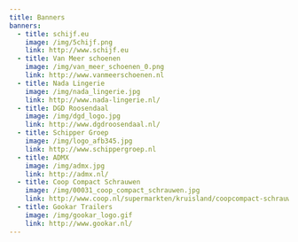 ```yaml
---
title: Banners
banners:
  - title: schijf.eu
    image: /img/5chijf.png
    link: http://www.schijf.eu
  - title: Van Meer schoenen
    image: /img/van_meer_schoenen_0.png
    link: http://www.vanmeerschoenen.nl
  - title: Nada Lingerie
    image: /img/nada_lingerie.jpg
    link: http://www.nada-lingerie.nl/
  - title: DGD Roosendaal
    image: /img/dgd_logo.jpg
    link: http://www.dgdroosendaal.nl/
  - title: Schipper Groep
    image: /img/logo_afb345.jpg
    link: http://www.schippergroep.nl
  - title: ADMX
    image: /img/admx.jpg
    link: http://admx.nl/
  - title: Coop Compact Schrauwen
    image: /img/00031_coop_compact_schrauwen.jpg
    link: http://www.coop.nl/supermarkten/kruisland/coopcompact-schrauwen
  - title: Gookar Trailers
    image: /img/gookar_logo.gif
    link: http://www.gookar.nl/
---
```

